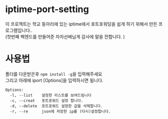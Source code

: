 # iptime-port-setting

이 프로젝트는 학교 동아리에 있는 iptime에서 포트포워딩을 쉽게 하기 위해서 만든 프로그램입니다..<br>
(첫번째 벡엔드를 만들어준 차차선배님게 감사에 말을 전합니다. )
# 사용법
폴더를 다운받은후 `npm install -g`을 입력해주세요<br>
그리고 아래에 iport [Options]을 입력하시면 됨니다.<br>

```
Options:
  -l, --list    설정한 리스트를 보여드림니다
  -c, --creat   포트포워드 설정 합니다.
  -d, --delete  포트포워드 설정한 값을 삭제합니다.
  -r, --re      json에 저장한 ip를 (다시)설정합니다.
```
